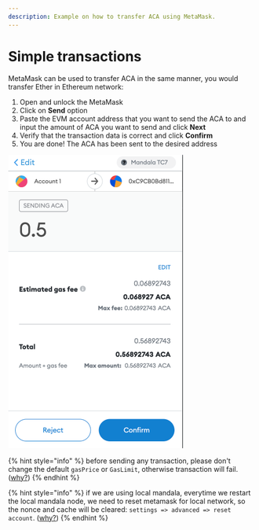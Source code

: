 ```yaml
---
description: Example on how to transfer ACA using MetaMask.
---
```


# Simple transactions

MetaMask can be used to transfer ACA in the same manner, you would transfer Ether in Ethereum network:

1. Open and unlock the MetaMask
2. Click on **Send** option
3. Paste the EVM account address that you want to send the ACA to and input the amount of ACA you want to send and click **Next**
4. Verify that the transaction data is correct and click **Confirm**
5. You are done! The ACA has been sent to the desired address

![MetaMask => Send => Input amount & Next => Confirm](<../../.gitbook/assets/image (40).png>)


{% hint style="info" %}
before sending any transaction, please don't change the default `gasPrice` or `GasLimit`, otherwise transaction will fail. ([why?](../../miscellaneous/FAQs.md#why-tx-failed-after-i-manually-changed-gas-params-in-metamask))
{% endhint %}

{% hint style="info" %}
if we are using local mandala, everytime we restart the local mandala node, we need to reset metamask for local network, so the nonce and cache will be cleared: `settings => advanced => reset account`. ([why?](../../miscellaneous/FAQs.md#why-metamask-tx-doesnt-confirm-with-local-mandala))
{% endhint %}
